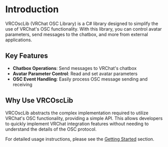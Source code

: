 # Introduction
VRCOscLib (VRChat OSC Library) is a C# library designed to simplify the use of VRChat's OSC functionality. With this library, you can control avatar parameters, send messages to the chatbox, and more from external applications.

## Key Features

- **Chatbox Operations**: Send messages to VRChat's chatbox
- **Avatar Parameter Control**: Read and set avatar parameters
- **OSC Event Handling**: Easily process OSC message sending and receiving

## Why Use VRCOscLib

VRCOscLib abstracts the complex implementation required to utilize VRChat's OSC functionality, providing a simple API. This allows developers to quickly implement VRChat integration features without needing to understand the details of the OSC protocol.

For detailed usage instructions, please see the [Getting Started](getting-started.md) section.


